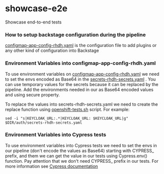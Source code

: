 # showcase-e2e

 Showcase end-to-end tests

### How to setup backstage configuration during the pipeline

[configmap-app-config-rhdh.yaml](.ibm/pipelines/resources/config_map/configmap-app-config-rhdh.yaml) is the
configuration file
to add plugins or any other kind of configuration into Backstage

### Environment Variables into configmap-app-config-rhdh.yaml

To use environment variables
on [configmap-app-config-rhdh.yaml](.ibm/pipelines/resources/config_map/configmap-app-config-rhdh.yaml)
we need to set the envs encoded as Base64 in the
[secrets-rhdh-secrets.yaml](.ibm/pipelines/auth/secrets-rhdh-secrets.yaml) .
You can use temporary values for the secrets because it can be replaced by the pipeline. 
Add the environments needed in our as Base64 encoded values and using secure property.

To replace the values into secrets-rhdh-secrets.yaml we need to create the replace function using
[openshift-tests.sh](.ibm/pipelines/openshift-tests.sh) script. For example:

`sed -i "s|KEYCLOAK_URL:.*|KEYCLOAK_URL: $KEYCLOAK_URL|g" $DIR/auth/secrets-rhdh-secrets.yaml
`

### Environment Variables into Cypress tests

To use environment variables into Cypress tests we need to set the envs 
in our pipeline (don't encode the values as Base64) starting with CYPRESS_ prefix, and them we can get the value
in our tests using Cypress.env() function. Pay attention that we don't need CYPRESS_ 
prefix in our tests.
For more information see [Cypress documentation](https://docs.cypress.io/guides/guides/environment-variables#Option-3-CYPRESS_)
